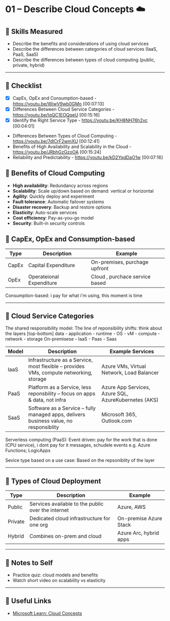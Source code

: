 # 01 – Describe Cloud Concepts ☁️

## 🎯 Skills Measured

- Describe the benefits and considerations of using cloud services
- Describe the differences between categories of cloud services (IaaS, PaaS, SaaS)
- Describe the differences between types of cloud computing (public, private, hybrid)

---

## 🔹 Checklist

- [x] CapEx, OpEx and Consumption-based - https://youtu.be/WiwV9wb0GMo [00:07:13]
- [X] Differences Between Cloud Service Categories - https://youtu.be/IqQC1EOQqeU [00:15:16]
- [X] Identify the Right Service Type - https://youtu.be/KH8NH76h2vc [00:04:01]
- Differences Between Types of Cloud Computing - https://youtu.be/7dlCrF2wmXU [00:12:41]
- Benefits of High Availability and Scalability in the Cloud - https://youtu.be/JRbhGzGzoOA [00:15:24]
- Reliability and Predictability - https://youtu.be/kD2YqdDaO1w [00:07:16]

## 🔹 Benefits of Cloud Computing

- **High availability**: Redundancy across regions
- **Scalability**: Scale up/down based on demand: vertical or horizontal
- **Agility**: Quickly deploy and experiment
- **Fault tolerance**: Automatic failover systems
- **Disaster recovery**: Backup and restore options
- **Elasticity**: Auto-scale services
- **Cost efficiency**: Pay-as-you-go model
- **Security**: Built-in security controls

## 🔹 CapEx, OpEx and Consumption-based

| Type    | Description | Example |
|---------|-------------|---------|
| CapEx | Capital Expenditure | On-premises, purchage upfront | 
| OpEx  | Operateional Expenditure  | Cloud , purchace service based | 

Consumption-based: i pay for what i'm using, this moment is time 

---

## 🔹 Cloud Service Categories 

The shared responsibility model:
The line of reponsibility shifts: think about the layers [top-bottom] data - application - runtime - OS - vM - compute - network - storage
On-premisese - IaaS - Paas - Saas

| Model | Description | Example Services |
|-------|-------------|------------------|
| IaaS  | Infrastructure as a Service, most flexible – provides VMs, compute networking, storage | Azure VMs, Virtual Network, Load Balancer |
| PaaS  | Platform as a Service, less reponsbility – focus on apps & data, not infra | Azure App Services, Azure SQL, AzureKubernetes (AKS) |
| SaaS  | Software as a Service – fully managed apps, delivers business value, no responsiblity | Microsoft 365, Outlook.com |

Serverless computing (PaaS): 
Event driven: pay for the work that is done (CPU service), i dont pay for it messages, schudele events
e.g. Azure Functions; LogicApps

Sevice type based on a use case:
Based on the repsoniblity of the layer

---

## 🔹 Types of Cloud Deployment

| Type    | Description | Example |
|---------|-------------|---------|
| Public  | Services available to the public over the internet | Azure, AWS |
| Private | Dedicated cloud infrastructure for one org | On-premise Azure Stack |
| Hybrid  | Combines on-prem and cloud | Azure Arc, hybrid apps |

---


## 📝 Notes to Self

- Practice quiz: cloud models and benefits
- Watch short video on scalability vs elasticity

---

## 📎 Useful Links

- [Microsoft Learn: Cloud Concepts](https://learn.microsoft.com/en-us/training/modules/intro-to-azure-fundamentals/)
